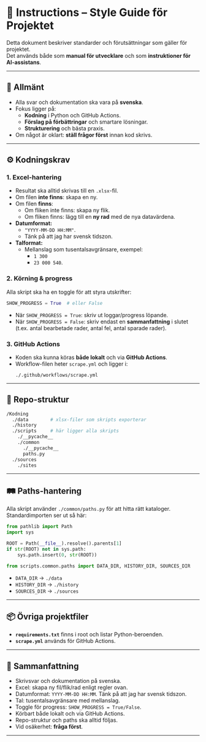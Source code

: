 # 📘 Instructions – Style Guide för Projektet

Detta dokument beskriver standarder och förutsättningar som gäller för projektet.  
Det används både som **manual för utvecklare** och som **instruktioner för AI-assistans**.  

---

## 📝 Allmänt
- Alla svar och dokumentation ska vara på **svenska**.  
- Fokus ligger på:
  - **Kodning** i Python och GitHub Actions.  
  - **Förslag på förbättringar** och smartare lösningar.  
  - **Strukturering** och bästa praxis.  
- Om något är oklart: **ställ frågor först** innan kod skrivs.  

---

## ⚙️ Kodningskrav

### 1. Excel-hantering
- Resultat ska alltid skrivas till en `.xlsx`-fil.  
- Om filen **inte finns**: skapa en ny.  
- Om filen **finns**:  
  - Om fliken inte finns: skapa ny flik.  
  - Om fliken finns: lägg till en **ny rad** med de nya datavärdena.  
- **Datumformat:**  
  - `"YYYY-MM-DD HH:MM"`.  
  - Tänk på att jag har svensk tidszon.
- **Talformat:**  
  - Mellanslag som tusentalsavgränsare, exempel:  
    - `1 300`  
    - `23 000 540`.  

### 2. Körning & progress
Alla skript ska ha en toggle för att styra utskrifter:  

```python
SHOW_PROGRESS = True  # eller False
```

- När `SHOW_PROGRESS = True`: skriv ut loggar/progress löpande.  
- När `SHOW_PROGRESS = False`: skriv endast en **sammanfattning** i slutet (t.ex. antal bearbetade rader, antal fel, antal sparade rader).  

### 3. GitHub Actions
- Koden ska kunna köras **både lokalt** och via **GitHub Actions**.  
- Workflow-filen heter `scrape.yml` och ligger i:  
  ```
  ./.github/workflows/scrape.yml
  ```  

---

## 📂 Repo-struktur
```bash
/Kodning
  ./data        # xlsx-filer som skripts exporterar
  ./history     
  ./scripts     # här ligger alla skripts
    ./__pycache__
    ./common
      ./__pycache__
      paths.py
  ./sources
    ./sites
```

---

## 🛤 Paths-hantering
Alla skript använder `./common/paths.py` för att hitta rätt kataloger.  
Standardimporten ser ut så här:  

```python
from pathlib import Path
import sys

ROOT = Path(__file__).resolve().parents[1]
if str(ROOT) not in sys.path:
    sys.path.insert(0, str(ROOT))

from scripts.common.paths import DATA_DIR, HISTORY_DIR, SOURCES_DIR
```

- `DATA_DIR` → `./data`  
- `HISTORY_DIR` → `./history`  
- `SOURCES_DIR` → `./sources`  

---

## 📦 Övriga projektfiler
- **`requirements.txt`** finns i root och listar Python-beroenden.  
- **`scrape.yml`** används för GitHub Actions.  

---

## 🔑 Sammanfattning
- Skrivsvar och dokumentation på svenska.  
- Excel: skapa ny fil/flik/rad enligt regler ovan.  
- Datumformat: `YYYY-MM-DD HH:MM`. Tänk på att jag har svensk tidszon.
- Tal: tusentalsavgränsare med mellanslag.  
- Toggle för progress: `SHOW_PROGRESS = True/False`.  
- Körbart både lokalt och via GitHub Actions.  
- Repo-struktur och paths ska alltid följas.  
- Vid osäkerhet: **fråga först**.  

---
